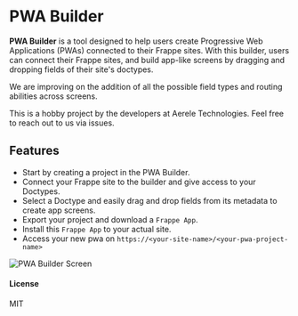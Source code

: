 # PWA Builder

**PWA Builder** is a tool designed to help users create Progressive Web Applications (PWAs) connected to their Frappe sites. With this builder, users can connect their Frappe sites, and build app-like screens by dragging and dropping fields of their site's doctypes.

We are improving on the addition of all the possible field types and routing abilities across screens.

This is a hobby project by the developers at Aerele Technologies. Feel free to reach out to us via issues.

## Features

- Start by creating a project in the PWA Builder.
- Connect your Frappe site to the builder and give access to your Doctypes. 
- Select a Doctype and easily drag and drop fields from its metadata to create app screens.
- Export your project and download a `Frappe App`.
- Install this `Frappe App` to your actual site.
- Access your new pwa on `https://<your-site-name>/<your-pwa-project-name>`

![PWA Builder Screen](https://insider.frappe.cloud/files/pwa-builder-screen.jpg)

#### License

MIT
